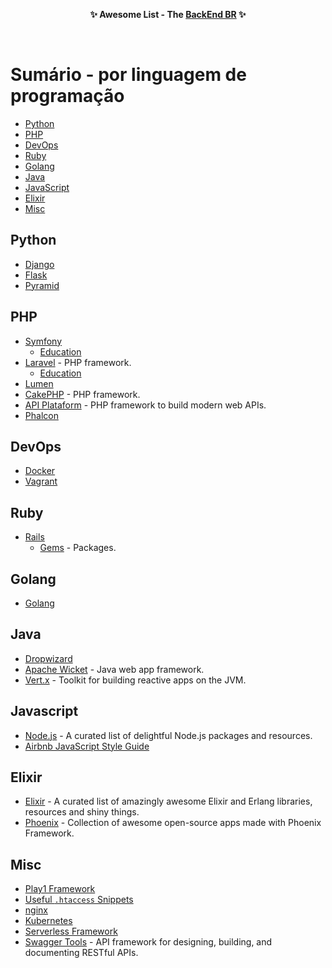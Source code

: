 
<p align="center">
	<b>✨ Awesome List - The <a href="https://backend-br.github.io/">BackEnd BR</a> ✨</b>
</p>

<br>

# Sumário - por linguagem de programação

- [Python](#python)
- [PHP](#php)   
- [DevOps](#devops)   
- [Ruby](#ruby)
- [Golang](#golang)
- [Java](#java)
- [JavaScript](#javascript)
- [Elixir](#elixir)
- [Misc](#misc)   


## Python
- [Django](https://github.com/rosarior/awesome-django)
- [Flask](https://github.com/humiaozuzu/awesome-flask)
- [Pyramid](https://github.com/uralbash/awesome-pyramid) 

## PHP
- [Symfony](https://github.com/sitepoint/awesome-symfony)
	- [Education](https://github.com/pehapkari/awesome-symfony-education)
- [Laravel](https://github.com/chiraggude/awesome-laravel) - PHP framework.
	- [Education](https://github.com/fukuball/Awesome-Laravel-Education/blob/master/langs/en_US.md)
- [Lumen](https://github.com/unicodeveloper/awesome-lumen)
- [CakePHP](https://github.com/friendsofcake/awesome-cakephp) - PHP framework.
- [API Plataform](https://github.com/api-platform/api-platform) - PHP framework to build modern web APIs.
- [Phalcon](https://github.com/phalcon/awesome-phalcon)

## DevOps
- [Docker](https://github.com/veggiemonk/awesome-docker)
- [Vagrant](https://github.com/iJackUA/awesome-vagrant)

## Ruby
- [Rails](https://github.com/ekremkaraca/awesome-rails)
	- [Gems](https://github.com/hothero/awesome-rails-gem) - Packages.

## Golang
- [Golang](https://github.com/avelino/awesome-go)

## Java
- [Dropwizard](https://github.com/stve/awesome-dropwizard)
- [Apache Wicket](https://github.com/PhantomYdn/awesome-wicket) - Java web app framework.
- [Vert.x](https://github.com/vert-x3/vertx-awesome) - Toolkit for building reactive apps on the JVM.

## Javascript
- [Node.js](https://github.com/sindresorhus/awesome-nodejs) - A curated list of delightful Node.js packages and resources.
- [Airbnb JavaScript Style Guide](https://snowdream.github.io/javascript-style-guide/javascript-style-guide/br/index.html)

## Elixir
- [Elixir](https://github.com/h4cc/awesome-elixir) - A curated list of amazingly awesome Elixir and Erlang libraries, resources and shiny things.
- [Phoenix](https://github.com/droptheplot/awesome-phoenix) - Collection of awesome open-source apps made with Phoenix Framework.

## Misc
- [Play1 Framework](https://github.com/PerfectCarl/awesome-play1)
- [Useful `.htaccess` Snippets](https://github.com/phanan/htaccess)
- [nginx](https://github.com/fcambus/nginx-resources)
- [Kubernetes](https://github.com/ramitsurana/awesome-kubernetes)
- [Serverless Framework](https://github.com/JustServerless/awesome-serverless)
- [Swagger Tools](https://github.com/swagger-api) - API framework for designing, building, and documenting RESTful APIs.
